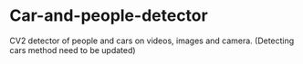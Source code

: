 # Car-and-people-detector
CV2 detector of people and cars on videos, images and camera. (Detecting cars method need to be updated)

